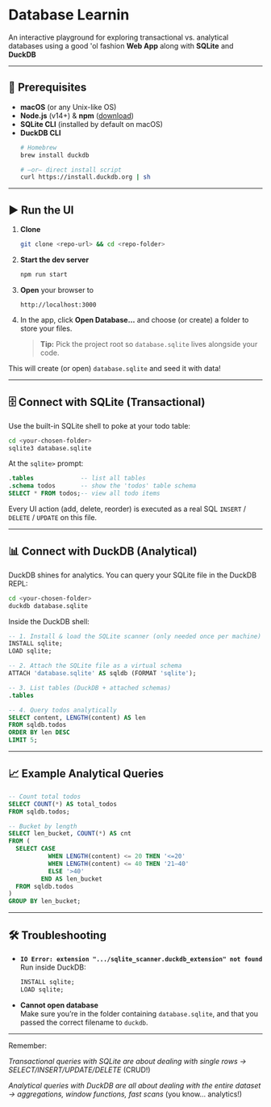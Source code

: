 # Database Learnin

An interactive playground for exploring transactional vs. analytical databases using a good 'ol fashion **Web App** along with **SQLite** and **DuckDB**

---

## 🔧 Prerequisites

- **macOS** (or any Unix-like OS)  
- **Node.js** (v14+) & **npm**  ([download](https://nodejs.org/en/download/))  
- **SQLite CLI** (installed by default on macOS)  
- **DuckDB CLI**  
  ```bash
  # Homebrew
  brew install duckdb

  # —or— direct install script
  curl https://install.duckdb.org | sh
  ```
---

## ▶️ Run the UI

1. **Clone**  
   ```bash
   git clone <repo-url> && cd <repo-folder>
   ```
2. **Start the dev server**  
   ```bash
   npm run start
   ```
3. **Open** your browser to  
   ```
   http://localhost:3000
   ```
4. In the app, click **Open Database…** and choose (or create) a folder to store your files.  
   > **Tip:** Pick the project root so `database.sqlite` lives alongside your code.

This will create (or open) `database.sqlite` and seed it with data!

---

## 🗄️ Connect with SQLite (Transactional)

Use the built-in SQLite shell to poke at your todo table:

```bash
cd <your-chosen-folder>
sqlite3 database.sqlite
```

At the `sqlite>` prompt:

```sql
.tables             -- list all tables
.schema todos       -- show the 'todos' table schema
SELECT * FROM todos;-- view all todo items
```

Every UI action (add, delete, reorder) is executed as a real SQL `INSERT` / `DELETE` / `UPDATE` on this file.

---

## 📊 Connect with DuckDB (Analytical)

DuckDB shines for analytics. You can query your SQLite file in the DuckDB REPL:

```bash
cd <your-chosen-folder>
duckdb database.sqlite
```

Inside the DuckDB shell:

```sql
-- 1. Install & load the SQLite scanner (only needed once per machine)
INSTALL sqlite;  
LOAD sqlite;     

-- 2. Attach the SQLite file as a virtual schema
ATTACH 'database.sqlite' AS sqldb (FORMAT 'sqlite');

-- 3. List tables (DuckDB + attached schemas)
.tables         

-- 4. Query todos analytically
SELECT content, LENGTH(content) AS len
FROM sqldb.todos
ORDER BY len DESC
LIMIT 5;
```

---

## 📈 Example Analytical Queries

```sql
-- Count total todos
SELECT COUNT(*) AS total_todos
FROM sqldb.todos;

-- Bucket by length
SELECT len_bucket, COUNT(*) AS cnt
FROM (
  SELECT CASE
           WHEN LENGTH(content) <= 20 THEN '<=20'
           WHEN LENGTH(content) <= 40 THEN '21–40'
           ELSE '>40'
         END AS len_bucket
  FROM sqldb.todos
)
GROUP BY len_bucket;
```

---

## 🛠 Troubleshooting

- **`IO Error: extension ".../sqlite_scanner.duckdb_extension" not found`**  
  Run inside DuckDB:
  ```sql
  INSTALL sqlite;
  LOAD sqlite;
  ```
- **Cannot open database**  
  Make sure you’re in the folder containing `database.sqlite`, and that you passed the correct filename to `duckdb`.
---

Remember:

*Transactional queries with SQLite are about dealing with single rows → SELECT/INSERT/UPDATE/DELETE* (CRUD!)

*Analytical queries with DuckDB are all about dealing with the entire dataset → aggregations, window functions, fast scans* (you know... analytics!)
